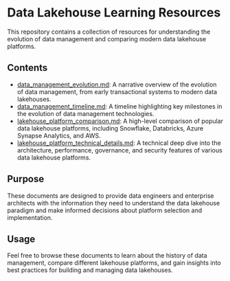 # Data Lakehouse Learning Resources

This repository contains a collection of resources for understanding the evolution of data management and comparing modern data lakehouse platforms.

## Contents

*   [data_management_evolution.md](./data_management_evolution.md): A narrative overview of the evolution of data management, from early transactional systems to modern data lakehouses.
*   [data_management_timeline.md](./data_management_timeline.md): A timeline highlighting key milestones in the evolution of data management technologies.
*   [lakehouse_platform_comparison.md](./lakehouse_platform_comparison.md): A high-level comparison of popular data lakehouse platforms, including Snowflake, Databricks, Azure Synapse Analytics, and AWS.
*   [lakehouse_platform_technical_details.md](./lakehouse_platform_technical_details.md): A technical deep dive into the architecture, performance, governance, and security features of various data lakehouse platforms.

## Purpose

These documents are designed to provide data engineers and enterprise architects with the information they need to understand the data lakehouse paradigm and make informed decisions about platform selection and implementation.

## Usage

Feel free to browse these documents to learn about the history of data management, compare different lakehouse platforms, and gain insights into best practices for building and managing data lakehouses.
